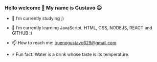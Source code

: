 ### Hello welcome 👋 My name is Gustavo 😉



- 🌱 I’m currently studying ;)
- 🌱 I’m currently learning JavaScript, HTML, CSS, NODEJS, REACT and GITHUB :) 
- 📫 How to reach me: buenogustavo629@gmail.com

- ⚡ Fun fact: Water is a drink whose taste is its temperature.

